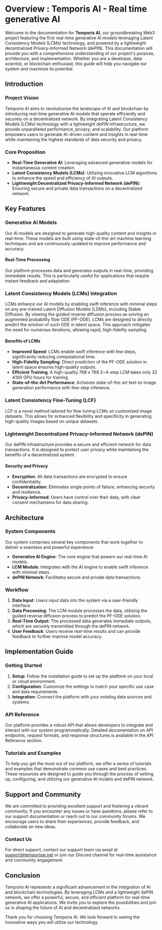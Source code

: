 # Overview : Temporis AI - Real time generative AI

Welcome to the documentation for **Temporis AI**, our groundbreaking Web3 project featuring the first real-time generative AI models leveraging Latent Consistency Models (LCMs) technology, and powered by a lightweight decentralized Privacy-Informed Network (dePIN). This documentation will provide you with a comprehensive understanding of our project's purpose, architecture, and implementation. Whether you are a developer, data scientist, or blockchain enthusiast, this guide will help you navigate our system and maximize its potential.

## Introduction

### Project Vision

Temporis AI aims to revolutionize the landscape of AI and blockchain by introducing real-time generative AI models that operate efficiently and securely on a decentralized network. By integrating Latent Consistency Models (LCMs) technology with a lightweight dePIN infrastructure, we provide unparalleled performance, privacy, and scalability. Our platform empowers users to generate AI-driven content and insights in real-time while maintaining the highest standards of data security and privacy.

### Core Proposition

- **Real-Time Generative AI**: Leveraging advanced generative models for instantaneous content creation.
- **Latent Consistency Models (LCMs)**: Utilizing innovative LCM algorithms to enhance the speed and efficiency of AI outputs.
- **Lightweight Decentralized Privacy-Informed Network (dePIN)**: Ensuring secure and private data transactions on a decentralized network.

## Key Features

### Generative AI Models

Our AI models are designed to generate high-quality content and insights in real-time. These models are built using state-of-the-art machine learning techniques and are continuously updated to improve performance and accuracy.

#### Real-Time Processing

Our platform processes data and generates outputs in real-time, providing immediate results. This is particularly useful for applications that require instant feedback and adaptation.

### Latent Consistency Models (LCMs) Integration

LCMs enhance our AI models by enabling swift inference with minimal steps on any pre-trained Latent Diffusion Models (LDMs), including Stable Diffusion. By viewing the guided reverse diffusion process as solving an augmented probability flow ODE (PF-ODE), LCMs are designed to directly predict the solution of such ODE in latent space. This approach mitigates the need for numerous iterations, allowing rapid, high-fidelity sampling.

#### Benefits of LCMs

- **Improved Speed**: LCMs enable swift inference with few steps, significantly reducing computational time.
- **High-Fidelity Sampling**: Direct prediction of the PF-ODE solution in latent space ensures high-quality outputs.
- **Efficient Training**: A high-quality 768 x 768 2~4-step LCM takes only 32 A100 GPU hours for training.
- **State-of-the-Art Performance**: Achieves state-of-the-art text-to-image generation performance with few-step inference.

### Latent Consistency Fine-Tuning (LCF)

LCF is a novel method tailored for fine-tuning LCMs on customized image datasets. This allows for enhanced flexibility and specificity in generating high-quality images based on unique datasets.

### Lightweight Decentralized Privacy-Informed Network (dePIN)

Our dePIN infrastructure provides a secure and efficient network for data transactions. It is designed to protect user privacy while maintaining the benefits of a decentralized system.

#### Security and Privacy

- **Encryption**: All data transactions are encrypted to ensure confidentiality.
- **Decentralization**: Eliminates single points of failure, enhancing security and resilience.
- **Privacy-Informed**: Users have control over their data, with clear consent mechanisms for data sharing.

## Architecture

### System Components

Our system comprises several key components that work together to deliver a seamless and powerful experience:

- **Generative AI Engine**: The core engine that powers our real-time AI models.
- **LCM Module**: Integrates with the AI engine to enable swift inference with minimal steps.
- **dePIN Network**: Facilitates secure and private data transactions.

### Workflow

1. **Data Input**: Users input data into the system via a user-friendly interface.
2. **Data Processing**: The LCM module processes the data, utilizing the guided reverse diffusion process to predict the PF-ODE solution.
3. **Real-Time Output**: The processed data generates immediate outputs, which are securely transmitted through the dePIN network.
4. **User Feedback**: Users receive real-time results and can provide feedback to further improve model accuracy.

## Implementation Guide

### Getting Started

1. **Setup**: Follow the installation guide to set up the platform on your local or cloud environment.
2. **Configuration**: Customize the settings to match your specific use case and data requirements.
3. **Integration**: Connect the platform with your existing data sources and systems.

### API Reference

Our platform provides a robust API that allows developers to integrate and interact with our system programmatically. Detailed documentation on API endpoints, request formats, and response structures is available in the API Reference section.

### Tutorials and Examples

To help you get the most out of our platform, we offer a series of tutorials and examples that demonstrate common use cases and best practices. These resources are designed to guide you through the process of setting up, configuring, and utilizing our generative AI models and dePIN network.

## Support and Community

We are committed to providing excellent support and fostering a vibrant community. If you encounter any issues or have questions, please refer to our support documentation or reach out to our community forums. We encourage users to share their experiences, provide feedback, and collaborate on new ideas.

### Contact Us

For direct support, contact our support team via email at support@temporisai.net or join our Discord channel for real-time assistance and community engagement.

## Conclusion

Temporis AI represents a significant advancement in the integration of AI and blockchain technologies. By leveraging LCMs and a lightweight dePIN network, we offer a powerful, secure, and efficient platform for real-time generative AI applications. We invite you to explore the possibilities and join us in shaping the future of AI and decentralized networks.

Thank you for choosing Temporis AI. We look forward to seeing the innovative ways you will utilize our technology.
